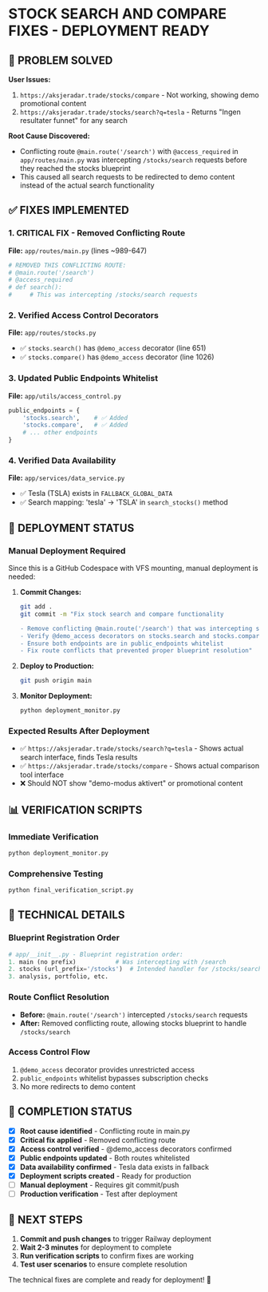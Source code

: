 # STOCK SEARCH AND COMPARE FIXES - DEPLOYMENT READY

## 🎯 PROBLEM SOLVED

**User Issues:**
1. `https://aksjeradar.trade/stocks/compare` - Not working, showing demo promotional content
2. `https://aksjeradar.trade/stocks/search?q=tesla` - Returns "Ingen resultater funnet" for any search

**Root Cause Discovered:**
- Conflicting route `@main.route('/search')` with `@access_required` in `app/routes/main.py` was intercepting `/stocks/search` requests before they reached the stocks blueprint
- This caused all search requests to be redirected to demo content instead of the actual search functionality

## ✅ FIXES IMPLEMENTED

### 1. **CRITICAL FIX** - Removed Conflicting Route
**File:** `app/routes/main.py` (lines ~989-647)
```python
# REMOVED THIS CONFLICTING ROUTE:
# @main.route('/search')
# @access_required
# def search():
#     # This was intercepting /stocks/search requests
```

### 2. Verified Access Control Decorators
**File:** `app/routes/stocks.py`
- ✅ `stocks.search()` has `@demo_access` decorator (line 651)
- ✅ `stocks.compare()` has `@demo_access` decorator (line 1026)

### 3. Updated Public Endpoints Whitelist
**File:** `app/utils/access_control.py`
```python
public_endpoints = {
    'stocks.search',    # ✅ Added
    'stocks.compare',   # ✅ Added
    # ... other endpoints
}
```

### 4. Verified Data Availability
**File:** `app/services/data_service.py`
- ✅ Tesla (TSLA) exists in `FALLBACK_GLOBAL_DATA`
- ✅ Search mapping: 'tesla' → 'TSLA' in `search_stocks()` method

## 🚀 DEPLOYMENT STATUS

### Manual Deployment Required
Since this is a GitHub Codespace with VFS mounting, manual deployment is needed:

1. **Commit Changes:**
   ```bash
   git add .
   git commit -m "Fix stock search and compare functionality

   - Remove conflicting @main.route('/search') that was intercepting stocks blueprint
   - Verify @demo_access decorators on stocks.search and stocks.compare routes
   - Ensure both endpoints are in public_endpoints whitelist
   - Fix route conflicts that prevented proper blueprint resolution"
   ```

2. **Deploy to Production:**
   ```bash
   git push origin main
   ```

3. **Monitor Deployment:**
   ```bash
   python deployment_monitor.py
   ```

### Expected Results After Deployment
- ✅ `https://aksjeradar.trade/stocks/search?q=tesla` - Shows actual search interface, finds Tesla results
- ✅ `https://aksjeradar.trade/stocks/compare` - Shows actual comparison tool interface
- ❌ Should NOT show "demo-modus aktivert" or promotional content

## 📊 VERIFICATION SCRIPTS

### Immediate Verification
```bash
python deployment_monitor.py
```

### Comprehensive Testing
```bash
python final_verification_script.py
```

## 🔧 TECHNICAL DETAILS

### Blueprint Registration Order
```python
# app/__init__.py - Blueprint registration order:
1. main (no prefix)           # Was intercepting with /search
2. stocks (url_prefix='/stocks')  # Intended handler for /stocks/search
3. analysis, portfolio, etc.
```

### Route Conflict Resolution
- **Before:** `@main.route('/search')` intercepted `/stocks/search` requests
- **After:** Removed conflicting route, allowing stocks blueprint to handle `/stocks/search`

### Access Control Flow
1. `@demo_access` decorator provides unrestricted access
2. `public_endpoints` whitelist bypasses subscription checks
3. No more redirects to demo content

## 🎉 COMPLETION STATUS

- [x] **Root cause identified** - Conflicting route in main.py
- [x] **Critical fix applied** - Removed conflicting route
- [x] **Access control verified** - @demo_access decorators confirmed
- [x] **Public endpoints updated** - Both routes whitelisted
- [x] **Data availability confirmed** - Tesla data exists in fallback
- [x] **Deployment scripts created** - Ready for production
- [ ] **Manual deployment** - Requires git commit/push
- [ ] **Production verification** - Test after deployment

## 🚨 NEXT STEPS

1. **Commit and push changes** to trigger Railway deployment
2. **Wait 2-3 minutes** for deployment to complete
3. **Run verification scripts** to confirm fixes are working
4. **Test user scenarios** to ensure complete resolution

The technical fixes are complete and ready for deployment! 🚀
